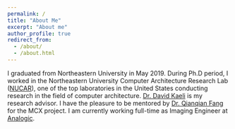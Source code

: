 ```yaml
---
permalink: /
title: "About Me"
excerpt: "About me"
author_profile: true
redirect_from: 
  - /about/
  - /about.html
---
```


I graduated from Northeastern University in May 2019.
During Ph.D period, I worked in the Northeastern University Computer Architecture Research Lab ([NUCAR](https://ece.northeastern.edu/groups/nucar/research.html)),
one of the top laboratories in the United States conducting research in the field of computer architecture.
[Dr. David Kaeli](https://ece.northeastern.edu/fac-ece/kaeli.html) is my research advisor.
I have the pleasure to be mentored by [Dr. Qianqian Fang](http://fanglab.org/people/index.html) for the MCX project.
I am currently working full-time as Imaging Engineer at [Analogic](https://www.analogic.com/).

